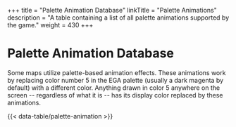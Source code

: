 +++
title = "Palette Animation Database"
linkTitle = "Palette Animations"
description = "A table containing a list of all palette animations supported by the game."
weight = 430
+++

# Palette Animation Database

Some maps utilize palette-based animation effects. These animations work by replacing color number 5 in the EGA palette (usually a dark magenta by default) with a different color. Anything drawn in color 5 anywhere on the screen -- regardless of what it is -- has its display color replaced by these animations.

{{< data-table/palette-animation >}}
